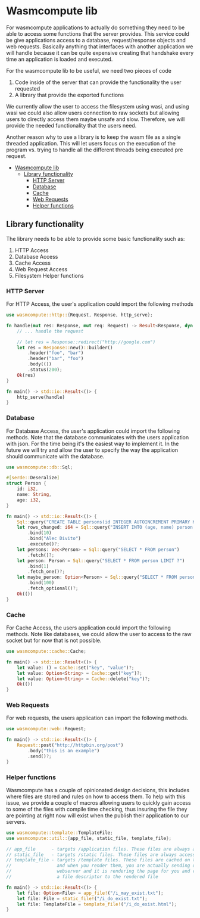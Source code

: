 # Wasmcompute lib

For wasmcompute applications to actually do something they need to be able to access
some functions that the server provides. This service could be give applications
access to a database, request/response objects and web requests. Basically anything
that interfaces with another application we will handle because it can be quite
expensive creating that handshake every time an application is loaded and executed.

For the wasmcompute lib to be useful, we need two pieces of code

1. Code inside of the server that can provide the functionality the user requested
2. A library that provide the exported functions

We currently allow the user to access the filesystem using wasi, and using wasi
we could also allow users connection to raw sockets but allowing users to directly
access them maybe unsafe and slow. Therefore, we will provide the needed functionality
that the users need.

Another reason why to use a library is to keep the wasm file as a single threaded
application. This will let users focus on the execution of the program vs. trying
to handle all the different threads being executed pre request.

- [Wasmcompute lib](#wasmcompute-lib)
  - [Library functionality](#library-functionality)
    - [HTTP Server](#http-server)
    - [Database](#database)
    - [Cache](#cache)
    - [Web Requests](#web-requests)
    - [Helper functions](#helper-functions)

## Library functionality

The library needs to be able to provide some basic functionality such as:

1. HTTP Access
2. Database Access
3. Cache Access
4. Web Request Access
5. Filesystem Helper functions

### HTTP Server

For HTTP Access, the user's application could import the following methods

```rust
use wasmcompute::http::{Request, Response, http_serve};

fn handle(mut res: Response, mut req: Request) -> Result<Response, dyn std::error::Error> {
    // ... handle the request

    // let res = Response::redirect("http://google.com")
    let res = Response::new()::builder()
        .header("foo", "bar")
        .header("bar", "foo")
        .body(())
        .status(200);
    Ok(res)
}

fn main() -> std::io::Result<()> {
    http_serve(handle)
}
```

### Database

For Database Access, the user's application could import the following methods.
Note that the database communicates with the users application with json. For
the time being it's the easiest way to implement it. In the future we will try
and allow the user to specify the way the application should communicate with the
database.

```rust
use wasmcompute::db::Sql;

#[serde::Deseralize]
struct Person {
    id: i32,
    name: String,
    age: i32,
}

fn main() -> std::io::Result<()> {
    Sql::query("CREATE TABLE persons(id INTEGER AUTOINCREMENT PRIMARY KEY, name VARCHAR, age INTEGER)").execute()?;
    let rows_changed: i64 = Sql::query("INSERT INTO (age, name) person (?, ?)")
        .bind(10)
        .bind("Alec Divito")
        .execute()?;
    let persons: Vec<Person> = Sql::query("SELECT * FROM person")
        .fetch()?;
    let person: Person = Sql::query("SELECT * FROM person LIMIT ?")
        .bind(1)
        .fetch_one()?;
    let maybe_person: Option<Person> = Sql::query("SELECT * FROM person WHERE id = ?")
        .bind(100)
        .fetch_optional()?;
    Ok(())
}
```

### Cache

For Cache Access, the users application could import the following methods. Note
like databases, we could allow the user to access to the raw socket but for now
that is not possible.

```rust
use wasmcompute::cache::Cache;

fn main() -> std::io::Result<()> {
    let value: () = Cache::set("key", "value")?;
    let value: Option<String> = Cache::get("key")?;
    let value: Option<String> = Cache::delete("key")?;
    Ok(())
}
```

### Web Requests

For web requests, the users application can import the following methods.

```rust
use wasmcompute::web::Request;

fn main() -> std::io::Result<()> {
    Request::post("http://httpbin.org/post")
        .body("this is an example")
        .send()?;
}
```

### Helper functions

Wasmcompute has a couple of opinionated design decisions, this includes where
files are stored and rules on how to access them. To help with this issue, we
provide a couple of macros allowing users to quickly gain access to some of the
files with compile time checking, thus insuring the file they are pointing at
right now will exist when the publish their application to our servers.

```rust
use wasmcompute::template::TemplateFile;
use wasmcompute::util::{app_file, static_file, template_file};

// app_file      - targets /application files. These files are always accessible
// static_file   - targets /static files. These files are always accessible
// template_file - targets /template files. These files are cached on the server
//                 and when you render them, you are actually sending data to the
//                 webserver and it is rendering the page for you and returning
//                 a file descriptor to the rendered file

fn main() -> std::io::Result<()> {
    let file: Option<File> = app_file!("/i_may_exist.txt");
    let file: File = static_file!("/i_do_exist.txt");
    let file: TemplateFile = template_file!("/i_do_exist.html");
}
```
